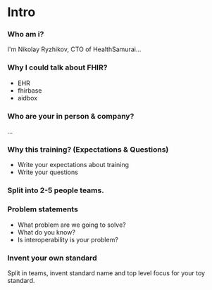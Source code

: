 # Intro

### Who am i?

I'm Nikolay Ryzhikov, CTO of HealthSamurai...

### Why I could talk about FHIR?

* EHR
* fhirbase
* aidbox

### Who are your in person & company?
...

###  Why this training? (Expectations & Questions)

* Write your expectations about training
* Write your questions

### Split into 2-5 people teams.

### Problem statements

* What problem are we going to solve?
* What do you know?
* Is interoperability is your problem?

### Invent your own standard

Split in teams, invent standard name and 
top level focus for your toy standard.
